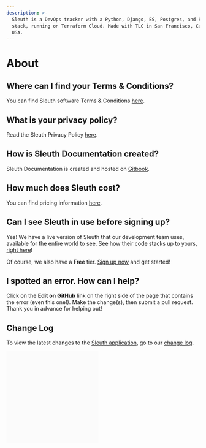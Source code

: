 ```yaml
---
description: >-
  Sleuth is a DevOps tracker with a Python, Django, ES, Postgres, and Fargate
  stack, running on Terraform Cloud. Made with TLC in San Francisco, California,
  USA.
---
```


# About

## Where can I find your Terms & Conditions?

You can find Sleuth software Terms & Conditions [here](https://www.sleuth.io/terms). 

## What is your privacy policy?

Read the Sleuth Privacy Policy [here](https://www.sleuth.io/privacy). 

## How is Sleuth Documentation created? 

Sleuth Documentation is created and hosted on [Gitbook](www.gitbook.com). 

## How much does Sleuth cost? 

You can find pricing information [here](https://www.sleuth.io/pricing). 

## Can I see Sleuth in use before signing up? 

Yes! We have a live version of Sleuth that our development team uses, available for the entire world to see. See how their code stacks up to yours, [right here](https://app.sleuth.io/sleuth/sleuth?report_days=14)! 

Of course, we also have a **Free** tier. [Sign up now](https://app.sleuth.io/account/signup/) and get started! 

## I spotted an error. How can I help? 

Click on the **Edit on GitHub** link on the right side of the page that contains the error \(even this one!\). Make the change\(s\), then submit a pull request.  Thank you in advance for helping out!  

## Change Log

To view the latest changes to the [Sleuth application](https://app.sleuth.io), go to our [change log](https://changelog.sleuth.io/). 

![](../.gitbook/assets/sleuth_gif_v1_3.gif)

